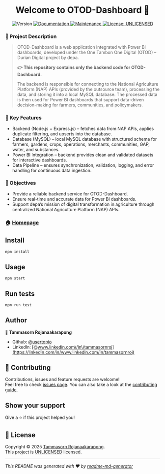 <h1 align="center">Welcome to OTOD-Dashboard 👋</h1>

<p align="center">
  <img alt="Version" src="https://img.shields.io/badge/version-2.1.0-blue.svg?cacheSeconds=2592000" />
  <a href="https://github.com/usertopio/otod-durian-lab1#readme" target="_blank">
    <img alt="Documentation" src="https://img.shields.io/badge/documentation-yes-brightgreen.svg" />
  </a>
  <a href="https://github.com/usertopio/otod-durian-lab1/graphs/commit-activity" target="_blank">
    <img alt="Maintenance" src="https://img.shields.io/badge/Maintained%3F-yes-green.svg" />
  </a>
  <a href="https://github.com/usertopio/otod-durian-lab1/blob/main/LICENSE" target="_blank">
    <img alt="License: UNLICENSED" src="https://img.shields.io/badge/license-UNLICENSED-lightgrey.svg" />
  </a>
</p>

### 📌 Project Description
> OTOD-Dashboard is a web application integrated with Power BI dashboards, developed under the One Tambon One Digital (OTOD) – Durian Digital project by depa.  
>  
> **👉 This repository contains only the backend code for OTOD-Dashboard.**  
>  
> The backend is responsible for connecting to the National Agriculture Platform (NAP) APIs (provided by the outsource team), processing the data, and storing it into a local MySQL database. The processed data is then used for Power BI dashboards that support data-driven decision-making for farmers, communities, and policymakers.

### 📌 Key Features
- Backend (Node.js + Express.js) – fetches data from NAP APIs, applies duplicate filtering, and upserts into the database.
- Database (MySQL) – local MySQL database with structured schema for farmers, gardens, crops, operations, merchants, communities, GAP, water, and substances.
- Power BI Integration – backend provides clean and validated datasets for interactive dashboards.
- Data Pipeline – ensures synchronization, validation, logging, and error handling for continuous data ingestion.

### 🎯 Objectives
- Provide a reliable backend service for OTOD-Dashboard.
- Ensure real-time and accurate data for Power BI dashboards.
- Support depa’s mission of digital transformation in agriculture through centralized National Agriculture Platform (NAP) APIs.

### 🏠 [Homepage](https://github.com/usertopio/otod-durian-lab1)

## Install

```sh
npm install
```

## Usage

```sh
npm start
```

## Run tests

```sh
npm run test
```

## Author

👤 **Tammasorn Rojanaakarapong**

- Github: [@usertopio](https://github.com/usertopio)
- LinkedIn: [@www.linkedin.com\/in\/tammasornroj](https://linkedin.com/in/www.linkedin.com/in/tammasornroj)

## 🤝 Contributing

Contributions, issues and feature requests are welcome!<br />Feel free to check [issues page](https://github.com/usertopio/otod-durian-lab1/issues). You can also take a look at the [contributing guide](https://github.com/<YOUR_GH_USERNAME>/<YOUR_REPO>/blob/master/CONTRIBUTING.md).

## Show your support

Give a ⭐️ if this project helped you!

## 📝 License

Copyright © 2025 [Tammasorn Rojanaakarapong](https://github.com/usertopio).<br />
This project is [UNLICENSED](https://github.com/<YOUR_GH_USERNAME>/<YOUR_REPO>/blob/master/LICENSE) licensed.

---

_This README was generated with ❤️ by [readme-md-generator](https://github.com/kefranabg/readme-md-generator)_
